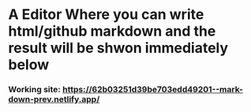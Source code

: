 # A Editor Where you can write html/github markdown and the result will be shwon immediately below
### Working site: https://62b03251d39be703edd49201--mark-down-prev.netlify.app/